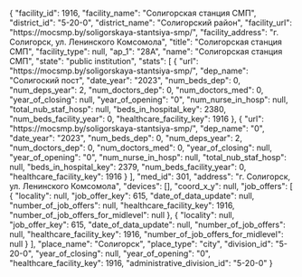 {
    "facility_id": 1916,
    "facility_name": "Солигорская станция СМП",
    "district_id": "5-20-0",
    "district_name": "Солигорский район",
    "facility_url": "https:\/\/mocsmp.by\/soligorskaya-stantsiya-smp\/",
    "facility_address": "г. Солигорск, ул. Ленинского Комсомола",
    "title": "Солигорская станция СМП",
    "facility_type": null,
    "ap_1": "28А",
    "name": "Солигорская станция СМП",
    "state": "public institution",
    "stats": [
        {
            "url": "https:\/\/mocsmp.by\/soligorskaya-stantsiya-smp\/",
            "dep_name": "Солигоский пост",
            "date_year": "2023",
            "num_beds_dep": 0,
            "num_deps_year": 2,
            "num_doctors_dep": 0,
            "num_doctors_med": 0,
            "year_of_closing": null,
            "year_of_opening": "0",
            "num_nurse_in_hosp": null,
            "total_nub_staf_hosp": null,
            "beds_in_hospital_key": 2380,
            "num_beds_facility_year": 0,
            "healthcare_facility_key": 1916
        },
        {
            "url": "https:\/\/mocsmp.by\/soligorskaya-stantsiya-smp\/",
            "dep_name": "0",
            "date_year": "2023",
            "num_beds_dep": 0,
            "num_deps_year": 2,
            "num_doctors_dep": 0,
            "num_doctors_med": 0,
            "year_of_closing": null,
            "year_of_opening": "0",
            "num_nurse_in_hosp": null,
            "total_nub_staf_hosp": null,
            "beds_in_hospital_key": 2379,
            "num_beds_facility_year": 0,
            "healthcare_facility_key": 1916
        }
    ],
    "med_id": 301,
    "address": "г. Солигорск, ул. Ленинского Комсомола",
    "devices": [],
    "coord_x_y": null,
    "job_offers": [
        {
            "locality": null,
            "job_offer_key": 615,
            "date_of_data_update": null,
            "number_of_job_offers": null,
            "healthcare_facility_key": 1916,
            "number_of_job_offers_for_midlevel": null
        },
        {
            "locality": null,
            "job_offer_key": 615,
            "date_of_data_update": null,
            "number_of_job_offers": null,
            "healthcare_facility_key": 1916,
            "number_of_job_offers_for_midlevel": null
        }
    ],
    "place_name": "Солигорск",
    "place_type": "city",
    "division_id": "5-20-0",
    "year_of_closing": null,
    "year_of_opening": "0",
    "healthcare_facility_key": 1916,
    "administrative_division_id": "5-20-0"
}